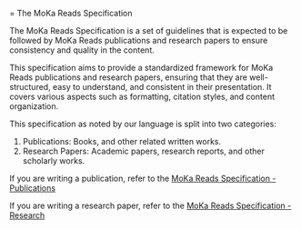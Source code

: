 = The MoKa Reads Specification

The MoKa Reads Specification is a set of guidelines that is expected to be followed by MoKa Reads publications and research papers
to ensure consistency and quality in the content.

This specification aims to provide a standardized framework for MoKa Reads publications and research papers, ensuring that they are well-structured, easy to understand, and consistent in their presentation. It covers various aspects such as formatting, citation styles, and content organization.

This specification as noted by our language is split into two categories:
1. Publications: Books, and other related written works.
2. Research Papers: Academic papers, research reports, and other scholarly works.

If you are writing a publication, refer to the [MoKa Reads Specification - Publications](publications.md)

If you are writing a research paper, refer to the [MoKa Reads Specification - Research](research.md)
